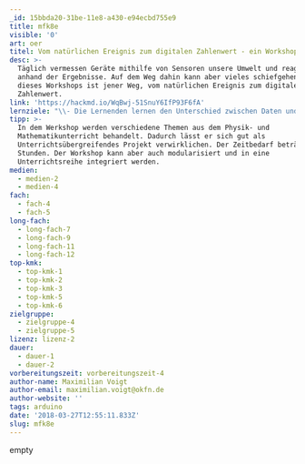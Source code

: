 ```yaml
---
_id: 15bbda20-31be-11e8-a430-e94ecbd755e9
title: mfk8e
visible: '0'
art: oer
titel: Vom natürlichen Ereignis zum digitalen Zahlenwert - ein Workshop
desc: >-
  Täglich vermessen Geräte mithilfe von Sensoren unsere Umwelt und reagieren
  anhand der Ergebnisse. Auf dem Weg dahin kann aber vieles schiefgehen. Thema
  dieses Workshops ist jener Weg, vom natürlichen Ereignis zum digitalen
  Zahlenwert.
link: 'https://hackmd.io/WqBwj-51SnuY6IfP93F6fA'
lernziele: "\\- Die Lernenden lernen den Unterschied zwischen Daten und natürlichen Ereignissen kennen.<br>\\- Sie bauen sich ihr eigenes analoges Thermometer, digitalisieren es im nächsten Schritt und interpretieren die Ergebnisse.<br>\\- Die Lernenden reflektieren Daten und ihre Wirkung auf den Alltag."
tipp: >-
  In dem Werkshop werden verschiedene Themen aus dem Physik- und
  Mathematikunterricht behandelt. Dadurch lässt er sich gut als
  Unterrichtsübergreifendes Projekt verwirklichen. Der Zeitbedarf beträgt ca. 4
  Stunden. Der Workshop kann aber auch modularisiert und in eine
  Unterrichtsreihe integriert werden.
medien:
  - medien-2
  - medien-4
fach:
  - fach-4
  - fach-5
long-fach:
  - long-fach-7
  - long-fach-9
  - long-fach-11
  - long-fach-12
top-kmk:
  - top-kmk-1
  - top-kmk-2
  - top-kmk-3
  - top-kmk-5
  - top-kmk-6
zielgruppe:
  - zielgruppe-4
  - zielgruppe-5
lizenz: lizenz-2
dauer:
  - dauer-1
  - dauer-2
vorbereitungszeit: vorbereitungszeit-4
author-name: Maximilian Voigt
author-email: maximilian.voigt@okfn.de
author-website: ''
tags: arduino
date: '2018-03-27T12:55:11.833Z'
slug: mfk8e
---
```

empty
